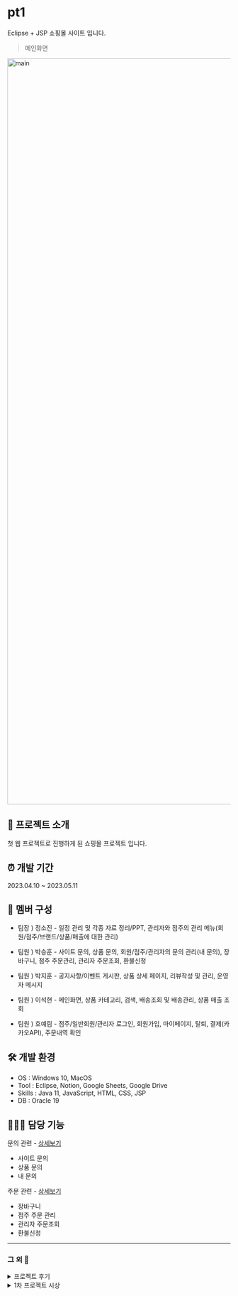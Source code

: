# pt1
Eclipse + JSP 쇼핑몰 사이트 입니다.

>메인화면 
<img width="1680" alt="main" src="https://github.com/psh153/pt1/assets/105466406/b772c35b-9d8a-4962-9c1a-46709e89ae3d">

## 🎤 프로젝트 소개
첫 웹 프로젝트로 진행하게 된 쇼핑몰 프로젝트 입니다.

## ⏰ 개발 기간
2023.04.10 ~ 2023.05.11

## 👀 멤버 구성
- 팀장 ) 정소진 - 일정 관리 및 각종 자료 정리/PPT, 관리자와 점주의 관리 메뉴(회원/점주/브랜드/상품/매출에 대한 관리)

- 팀원 ) 박승훈 - 사이트 문의, 상품 문의, 회원/점주/관리자의 문의 관리(내 문의), 장바구니, 점주 주문관리, 관리자 주문조회, 환불신청

- 팀원 ) 박지훈 - 공지사항/이벤트 게시판, 상품 상세 페이지, 리뷰작성 및 관리, 운영자 메시지

- 팀원 ) 이석현 - 메인화면, 상품 카테고리, 검색, 배송조회 및 배송관리, 상품 매출 조회

- 팀원 ) 호예림 - 점주/일반회원/관리자 로그인, 회원가입, 마이페이지, 탈퇴, 결제(카카오API), 주문내역 확인

## 🛠️ 개발 환경
- OS : Windows 10, MacOS
- Tool : Eclipse, Notion, Google Sheets, Google Drive
- Skills : Java 11, JavaScript, HTML, CSS, JSP
- DB : Oracle 19

## 👨🏻‍💻 담당 기능
문의 관련 - [상세보기](https://github.com/psh153/pt1/wiki/%EB%AC%B8%EC%9D%98-%EA%B4%80%EB%A0%A8)
 - 사이트 문의
 - 상품 문의
 - 내 문의

주문 관련 - [상세보기](https://github.com/psh153/pt1/wiki/%EC%A3%BC%EB%AC%B8-%EA%B4%80%EB%A0%A8)
- 장바구니
- 점주 주문 관리
- 관리자 주문조회 
- 환불신청
  
---

### 그 외 📣

<details>
<summary>프로젝트 후기</summary>
 
<img width="1475" alt="1" src="https://github.com/psh153/pt1/assets/105466406/c68a499e-e48a-4262-b700-045387323d8b">
</details>
<details>
<summary>1차 프로젝트 시상</summary>
 
<img width="1475" alt="1" src="https://github.com/psh153/pt1/assets/105466406/131793b0-9738-4e35-af6c-2483e44eebac">
</details>

